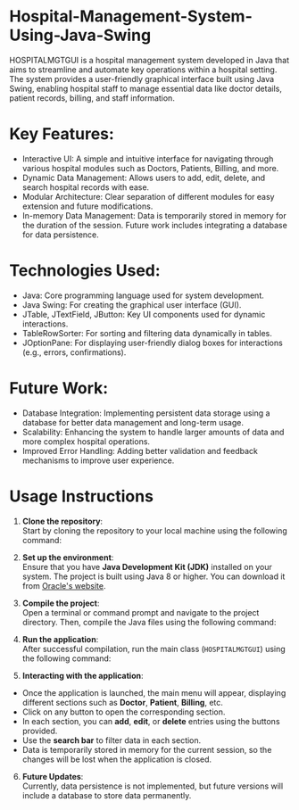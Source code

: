 # Hospital-Management-System-Using-Java-Swing

HOSPITALMGTGUI is a hospital management system developed in Java that aims to streamline and automate key operations within a hospital setting. The system provides a user-friendly graphical interface built using Java Swing, enabling hospital staff to manage essential data like doctor details, patient records, billing, and staff information.

# Key Features:
- Interactive UI: A simple and intuitive interface for navigating through various hospital modules such as Doctors, Patients, Billing, and more.
- Dynamic Data Management: Allows users to add, edit, delete, and search hospital records with ease.
- Modular Architecture: Clear separation of different modules for easy extension and future modifications.
- In-memory Data Management: Data is temporarily stored in memory for the duration of the session. Future work includes integrating a database for data persistence.

# Technologies Used:
- Java: Core programming language used for system development.
- Java Swing: For creating the graphical user interface (GUI).
- JTable, JTextField, JButton: Key UI components used for dynamic interactions.
- TableRowSorter: For sorting and filtering data dynamically in tables.
- JOptionPane: For displaying user-friendly dialog boxes for interactions (e.g., errors, confirmations).

# Future Work:
- Database Integration: Implementing persistent data storage using a database for better data management and long-term usage.
- Scalability: Enhancing the system to handle larger amounts of data and more complex hospital operations.
- Improved Error Handling: Adding better validation and feedback mechanisms to improve user experience.
  
# Usage Instructions

1. **Clone the repository**:  
   Start by cloning the repository to your local machine using the following command:

2. **Set up the environment**:  
Ensure that you have **Java Development Kit (JDK)** installed on your system. The project is built using Java 8 or higher. You can download it from [Oracle's website](https://www.oracle.com/java/technologies/javase-jdk8-downloads.html).

3. **Compile the project**:  
Open a terminal or command prompt and navigate to the project directory. Then, compile the Java files using the following command:


4. **Run the application**:  
After successful compilation, run the main class (`HOSPITALMGTGUI`) using the following command:


5. **Interacting with the application**:  
- Once the application is launched, the main menu will appear, displaying different sections such as **Doctor**, **Patient**, **Billing**, etc.
- Click on any button to open the corresponding section.
- In each section, you can **add**, **edit**, or **delete** entries using the buttons provided.
- Use the **search bar** to filter data in each section.
- Data is temporarily stored in memory for the current session, so the changes will be lost when the application is closed.

6. **Future Updates**:  
Currently, data persistence is not implemented, but future versions will include a database to store data permanently.
   

